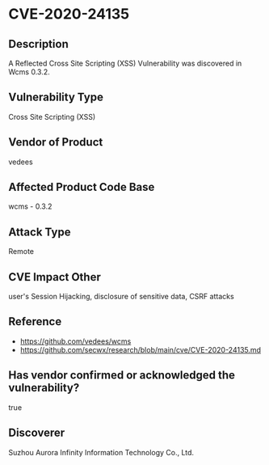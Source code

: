 # CVE-2020-24135

## Description
A Reflected Cross Site Scripting (XSS) Vulnerability was discovered in Wcms 0.3.2.

## Vulnerability Type
Cross Site Scripting (XSS)

## Vendor of Product
vedees

## Affected Product Code Base
wcms - 0.3.2

## Attack Type
Remote

## CVE Impact Other
user's Session Hijacking, disclosure of sensitive data, CSRF attacks

## Reference
- https://github.com/vedees/wcms
- https://github.com/secwx/research/blob/main/cve/CVE-2020-24135.md

## Has vendor confirmed or acknowledged the vulnerability?
true

## Discoverer
Suzhou Aurora Infinity Information Technology Co., Ltd.
